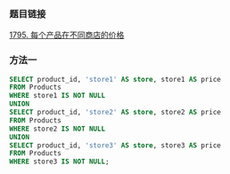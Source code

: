 ### 题目链接
[1795. 每个产品在不同商店的价格](https://leetcode.cn/problems/rearrange-products-table)

### 方法一
```SQL
SELECT product_id, 'store1' AS store, store1 AS price
FROM Products
WHERE store1 IS NOT NULL
UNION
SELECT product_id, 'store2' AS store, store2 AS price
FROM Products
WHERE store2 IS NOT NULL
UNION
SELECT product_id, 'store3' AS store, store3 AS price
FROM Products
WHERE store3 IS NOT NULL;
```